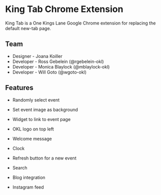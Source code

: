 # King Tab Chrome Extension

King Tab is a One Kings Lane Google Chrome extension for replacing the default new-tab page.

## Team

* Designer - Joana Koiller
* Developer - Ross Gebelein (@rgebelein-okl)
* Developer - Monica Blaylock (@mblaylock-okl)
* Developer - Will Goto (@wgoto-okl)


## Features

* Randomly select event
* Set event image as background
* Widget to link to event page
* OKL logo on top left
* Welcome message
* Clock

* Refresh button for a new event
* Search
* Blog integration
* Instagram feed
